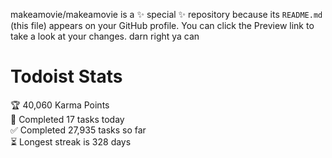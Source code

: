makeamovie/makeamovie is a ✨ special ✨ repository because its `README.md` (this file) appears on your GitHub profile.
You can click the Preview link to take a look at your changes. darn right ya can

# Todoist Stats

<!-- TODO-IST:START -->
🏆  40,060 Karma Points           
🌸  Completed 17 tasks today           
✅  Completed 27,935 tasks so far           
⏳  Longest streak is 328 days
<!-- TODO-IST:END -->